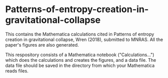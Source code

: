 # Patterns-of-entropy-creation-in-gravitational-collapse
This contains the Mathematica calculations cited in Patterns of entropy creation in gravitational collapse, Wren (2018), submitted to MNRAS. All the paper's figures are also generated.

This respository consists of a Mathematica notebook ("Calculations...") which does the calculations and creates the figures, and a data file. The data file should be saved in the directory from which your Mathematica reads files.
